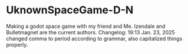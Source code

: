 # UknownSpaceGame-D-N

Making a godot space game with my friend and Me. Izendale and Bulletmagnet are the current authors.
Changelog: 19:13 Jan. 23, 2025 changed comma to period according to grammar, also capitalized things properly.